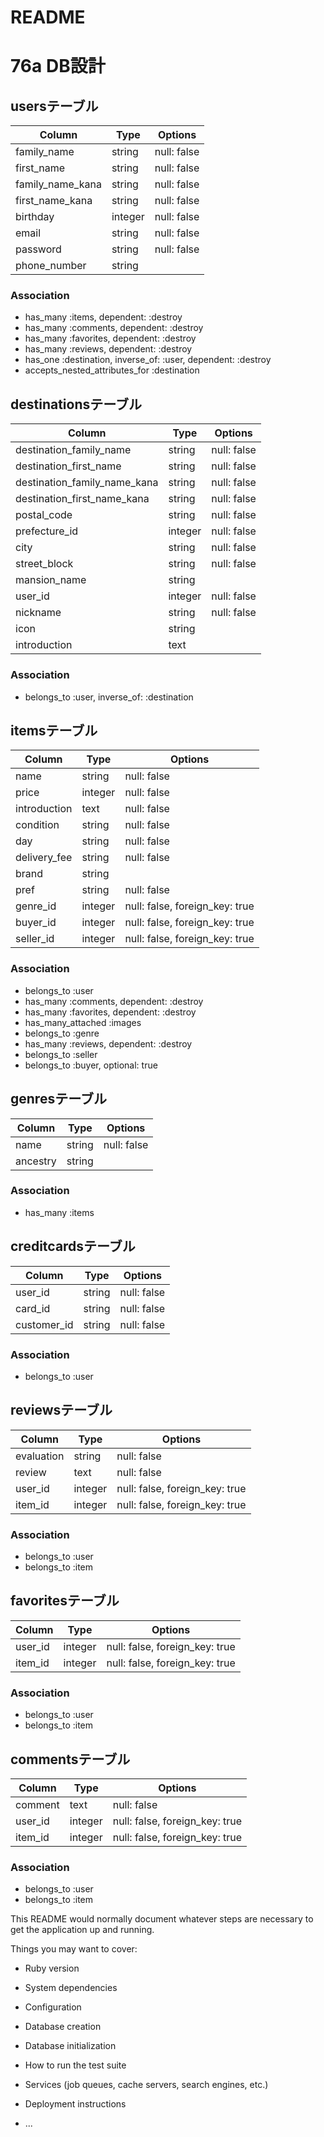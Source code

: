 # README

# 76a DB設計

## usersテーブル
|Column|Type|Options|
|------|----|-------|
|family_name|string|null: false|
|first_name|string|null: false|
|family_name_kana|string|null: false|
|first_name_kana|string|null: false|
|birthday|integer|null: false|
|email|string|null: false|
|password|string|null: false|
|phone_number|string||
### Association
- has_many :items, dependent: :destroy
- has_many :comments, dependent: :destroy
- has_many :favorites, dependent: :destroy
- has_many :reviews, dependent: :destroy
- has_one :destination, inverse_of: :user, dependent: :destroy
- accepts_nested_attributes_for :destination

## destinationsテーブル
|Column|Type|Options|
|------|----|-------|
|destination_family_name|string|null: false|
|destination_first_name|string|null: false|
|destination_family_name_kana|string|null: false|
|destination_first_name_kana|string|null: false|
|postal_code|string|null: false|
|prefecture_id|integer|null: false|
|city|string|null: false|
|street_block|string|null: false|
|mansion_name|string||
|user_id|integer|null: false|
|nickname|string|null: false|
|icon|string||
|introduction|text||
### Association
-  belongs_to :user, inverse_of: :destination

## itemsテーブル
|Column|Type|Options|
|------|----|-------|
|name|string|null: false|
|price|integer|null: false|
|introduction|text|null: false|
|condition|string|null: false|
|day|string|null: false|
|delivery_fee|string|null: false|
|brand|string|
|pref|string|null: false|
|genre_id|integer|null: false, foreign_key: true|
|buyer_id|integer|null: false, foreign_key: true|
|seller_id|integer|null: false, foreign_key: true|
### Association
- belongs_to :user
- has_many :comments, dependent: :destroy
- has_many :favorites, dependent: :destroy
- has_many_attached :images
- belongs_to :genre
- has_many :reviews, dependent: :destroy
- belongs_to :seller
- belongs_to :buyer, optional: true

## genresテーブル
|Column|Type|Options|
|------|----|-------|
|name|string|null: false|
|ancestry|string||
### Association
- has_many :items

## creditcardsテーブル
|Column|Type|Options|
|------|----|-------|
|user_id|string|null: false|
|card_id|string|null: false|
|customer_id|string|null: false|

### Association
- belongs_to :user

## reviewsテーブル
|Column|Type|Options|
|------|----|-------|
|evaluation|string|null: false|
|review|text|null: false|
|user_id|integer|null: false, foreign_key: true|
|item_id|integer|null: false, foreign_key: true|
### Association
- belongs_to :user
- belongs_to :item


## favoritesテーブル
|Column|Type|Options|
|------|----|-------|
|user_id|integer|null: false, foreign_key: true|
|item_id|integer|null: false, foreign_key: true|
### Association
- belongs_to :user
- belongs_to :item

## commentsテーブル
|Column|Type|Options|
|------|----|-------|
|comment|text|null: false|
|user_id|integer|null: false, foreign_key: true|
|item_id|integer|null: false, foreign_key: true|
### Association
- belongs_to :user
- belongs_to :item



This README would normally document whatever steps are necessary to get the
application up and running.

Things you may want to cover:

* Ruby version

* System dependencies

* Configuration

* Database creation

* Database initialization

* How to run the test suite

* Services (job queues, cache servers, search engines, etc.)

* Deployment instructions

* ...


